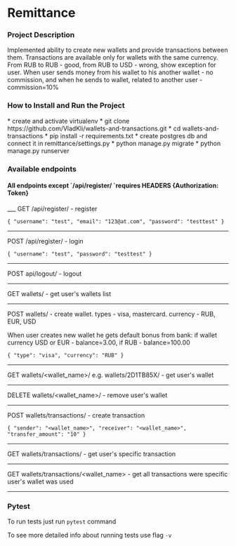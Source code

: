 <h1>Remittance</h1>

<h3>Project Description</h3>
Implemented ability to create new wallets and provide transactions between them. Transactions are available only for wallets with the same currency. From RUB to RUB - good, from RUB to USD - wrong, show exception for user. When user sends money from his wallet to his another wallet - no commission, and when he sends to wallet, related to another user - commission=10%

<h3>How to Install and Run the Project</h3>
* create and activate virtualenv
* git clone https://github.com/VladKli/wallets-and-transactions.git
* cd wallets-and-transactions
* pip install -r requirements.txt
* create postgres db and connect it in remittance/settings.py
* python manage.py migrate
* python manage.py runserver

<h3>Available endpoints</h3>
<h4>All endpoints except `/api/register/ `requires HEADERS {Authorization: Token}</h4>
___
GET /api/register/ - register

`{
    "username": "test",
    "email": "123@at.com",
    "password": "testtest"
}`

___

POST /api/register/ - login

`{
    "username": "test",
    "password": "testtest"
}`
___

POST api/logout/ - logout

___

GET wallets/ - get user's wallets list

___

POST wallets/ - create wallet. types - visa, mastercard. currency - RUB, EUR, USD

When user creates new wallet he gets default bonus from bank: if wallet currency USD or EUR - balance=3.00, if RUB - balance=100.00

`{
 "type": "visa",
 "currency": "RUB"
}`

___
GET wallets/<wallet_name>/  e.g. wallets/2D1TB85X/ - get user's wallet
___

DELETE wallets/<wallet_name>/ - remove user's wallet
___

POST wallets/transactions/ - create transaction

`{
"sender": "<wallet_name>",
"receiver": "<wallet_name>",
"transfer_amount": "10"
}`
___

GET wallets/transactions/<pk> - get user's specific transaction
___

GET wallets/transactions/<wallet_name> - get all transactions were specific user's wallet was used
___
<h3>Pytest</h3>

To run tests just run `pytest` command

To see more detailed info about running tests use flag `-v`
